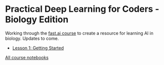 # Practical Deep Learning for Coders - Biology Edition
Working through the [fast.ai course](https://course.fast.ai/) to create a resource for learning AI in biology. Updates to come.
- [Lesson 1: Getting Started](/Lesson-1-Getting-Started)

[All course notebooks](https://github.com/fastai/course22)
